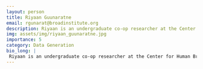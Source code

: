 ```yaml
---
layout: person
title: Riyaan Guunaratne
email: rgunarat@broadinstitute.org
description: Riyaan is an undergraduate co-op researcher at the Center for Human Brain Variation. He is currently finishing his 4th year as a behavioral neuroscience major at Northeastern University and is ...
img: assets/img/riyaan_guunaratne.jpg
importance: 5
category: Data Generation
bio_long: |
 Riyaan is an undergraduate co-op researcher at the Center for Human Brain Variation. He is currently finishing his 4th year as a behavioral neuroscience major at Northeastern University and is looking to pursue an MD-PhD post-undergrad. Before working at the Broad, Riyaan worked at the Harvard Medical School Department of Neurobiology in the Regehr Lab where he conducted stereotaxic surgeries to study the cytoarchitecture of the cerebellum in mouse models. Riyaan maintains a strong interest in continuing his studies of the brain in the hopes of bridging the gap between neurobiology and  treatments for neurological disorders.
---
```

